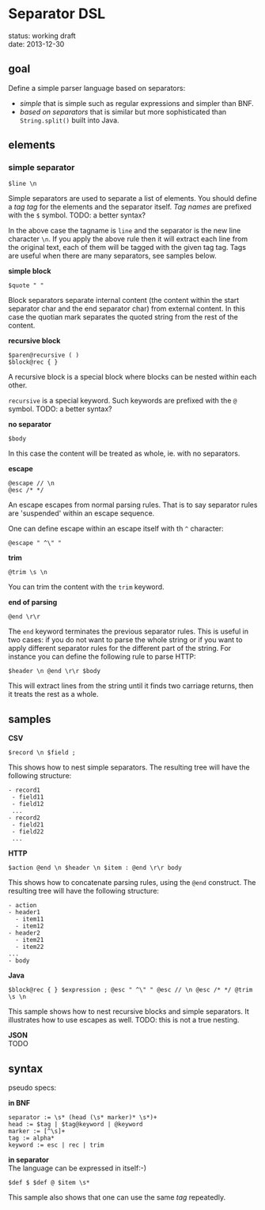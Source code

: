 Separator DSL
=============

status: working draft  
date: 2013-12-30

goal
--

Define a simple parser language based on separators: 

* _simple_ that is simple such as regular expressions and simpler than BNF.
* _based on separators_ that is similar but more sophisticated than `String.split()` built into Java.

elements
--

### simple separator ###

    $line \n 

Simple separators are used to separate a list of elements. You should define a *tag tag* for the elements and the separator itself. *Tag names* are prefixed with the `$` symbol. TODO: a better syntax?

In the above case the tagname is `line` and the separator is the new line character `\n`. If you apply the above rule then it will extract each line from the original text, each of them will be tagged with the given tag tag. Tags are useful when there are many separators, see samples below.

**simple block**

    $quote " "

Block separators separate internal content (the content within the start separator char and the end separator char) from external content. In this case the quotian mark separates the quoted string from the rest of the content.

**recursive block**

    $paren@recursive ( )
    $block@rec { }

A recursive block is a special block where blocks can be nested within each other.

`recursive` is a special keyword. Such keywords are prefixed with the `@` symbol. TODO: a better syntax?

**no separator**

    $body

In this case the content will be treated as whole, ie. with no separators.

**escape**

    @escape // \n
    @esc /* */

An escape escapes from normal parsing rules. That is to say separator rules are 'suspended' within an escape sequence. 

One can define escape within an escape itself with th `^` character:

    @escape " ^\" "

**trim**

    @trim \s \n

You can trim the content with the `trim` keyword.

**end of parsing**

    @end \r\r

The `end` keyword terminates the previous separator rules. This is useful in two cases: if you do not want to parse the whole string or if you want to apply different separator rules for the different part of the string. For instance you can define the following rule to parse HTTP:

    $header \n @end \r\r $body

This will extract lines from the string until it finds two carriage returns, then it treats the rest as a whole.

samples
--

**CSV**

    $record \n $field ;

This shows how to nest simple separators. The resulting tree will have the following structure:

    - record1
     - field11
     - field12
     ...
    - record2
     - field21
     - field22
     ...

**HTTP**

    $action @end \n $header \n $item : @end \r\r body

This shows how to concatenate parsing rules, using the `@end` construct. The resulting tree will have the following structure:

    - action
    - header1
      - item11 
      - item12
    - header2
      - item21 
      - item22
    ...
    - body

**Java**

    $block@rec { } $expression ; @esc " ^\" " @esc // \n @esc /* */ @trim \s \n

This sample shows how to nest recursive blocks and simple separators. It illustrates how to use escapes as well. TODO: this is not a true nesting.

**JSON**  
TODO


syntax 
--

pseudo specs:

**in BNF**

    separator := \s* (head (\s* marker)* \s*)+ 
    head := $tag | $tag@keyword | @keyword
    marker := [^\s]+
    tag := alpha*
    keyword := esc | rec | trim

**in separator**  
The language can be expressed in itself:-)

    $def $ $def @ $item \s*

This sample also shows that one can use the same *tag* repeatedly.


